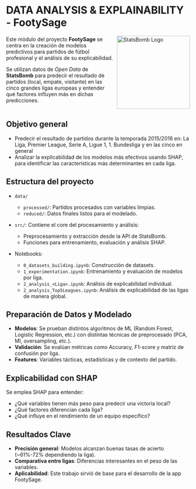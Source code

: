 # DATA ANALYSIS & EXPLAINABILITY - FootySage

<div style="display: flex; align-items: center;"> <div style="flex: 1; margin-right: 10px;"> Este módulo del proyecto <strong>FootySage</strong> se centra en la creación de modelos predictivos para partidos de fútbol profesional y el análisis de su explicabilidad. <p>Se utilizan datos de <em>Open Data</em> de <strong>StatsBomb</strong> para predecir el resultado de partidos (local, empate, visitante) en las cinco grandes ligas europeas y entender qué factores influyen más en dichas predicciones.</p> </div> <div style="flex-shrink: 0;"> <img src="https://i0.wp.com/lamediainglesa.com/wp-content/uploads/2020/01/statsbomb_la_media_inglesa.jpg?fit=1000%2C523&ssl=1" alt="StatsBomb Logo" width="200"> </div> </div>

## Objetivo general

- Predecir el resultado de partidos durante la temporada 2015/2016 en: La Liga, Premier League, Serie A, Ligue 1, 1. Bundesliga y en las cinco en general
- Analizar la explicabilidad de los modelos más efectivos usando SHAP, para identificar las características más determinantes en cada liga.

## Estructura del proyecto

- `data/`
  - `processed/`: Partidos procesados con variables limpias.
  - `reduced/`: Datos finales listos para el modelado.

- `src/`: Contiene el core del procesamiento y análisis:
  - Preprocesamiento y extracción desde la API de StatsBomb.
  - Funciones para entrenamiento, evaluación y análisis SHAP.

- Notebooks:
  - `0_datasets_building.ipynb`: Construcción de datasets.
  - `1_experimentation.ipynb`: Entrenamiento y evaluación de modelos por liga.
  - `2_analysis_<Liga>.ipynb`: Análisis de explicabilidad individual.
  - `2_analysis_Top5Leagues.ipynb`: Análisis de explicabilidad de las ligas de manera global.

##  Preparación de Datos y Modelado

- **Modelos**: Se prueban distintos algoritmos de ML (Random Forest, Logistic Regression, etc.) con distintas técnicas de preprocesado (PCA, MI, oversampling, etc.).
- **Validación**: Se evalúan métricas como Accuracy, F1-score y matriz de confusión por liga.
- **Features**: Variables tácticas, estadísticas y de contexto del partido.

## Explicabilidad con SHAP

Se emplea SHAP para entender:
  - ¿Qué variables tienen más peso para predecir una victoria local?
  - ¿Qué factores diferencian cada liga?
  - ¿Qué influye en el rendimiento de un equipo específico?

## Resultados Clave

- **Precisión general**: Modelos alcanzan buenas tasas de acierto (~61%-72% dependiendo la liga).
- **Comparativa entre ligas**: Diferencias interesantes en el peso de las variables.
- **Aplicabilidad**: Este trabajo sirvió de base para el desarrollo de la app FootySage.

